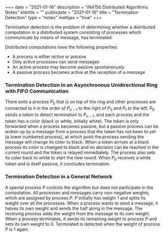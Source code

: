 +++
date = "2021-01-16"
description = "IN4150 Distributed Algorithms Notes"
linktitle = ""
publisdate = "2021-01-16"
title = "Termination Detection"
type = "notes"
mathjax = "true"
+++

Termination detection is the problem of determining whether a distributed computation in a distributed system consisting of processes which communicate by means of message, has terminated.

Distributed computations have the following properties:

- A process is either _active_ or _passive_
- Only active processes can send messages
- An active process may become passive spontaneously
- A passive process becomes active at the reception of a message

### Termination Detection in an Asynchronous Unidirectional Ring with FIFO Communication

There exits a process $P_{0}$ that is on top of the ring and other processes are connected to it in the order of $P_{n-1}$ to the right of $P_0$ and $P_1$ to the left. $P_0$ sends a _token_ to detect termination to $P_{n-1}$, and each process and the token has a color (black or white, initially white). The token is only forwarded when a process becomes passive, but a passive process can be woken up by a message from a process that the token has not been to yet (a lower numbered process), at which point the process sending the message will change its color to black. When a token arrives at a black process its color is changed to black and no decision can be reached in the current round and the token is relayed immediately. The process also sets its color back to white to start the new round. When $P_0$ receives a white token and is itself passive, it concludes termination.

### Termination Detection in a General Network

A special process $P$ controls the algorithm but does not participate in the computation. All processes and messages carry non-negative weights, which are assigned by process $P$. $P$ initially has weight $1$ and splits its weight over all the processes. When a process wants to send a message, it halves its own weight and sends the half along in the message. The receiving process adds the weight from the message to its own weight. When a process terminates, it sends its remaining weight to process $P$ and sets its own weight to $0$. Terminated is detected when the weight of process $P$ is $1$ again.